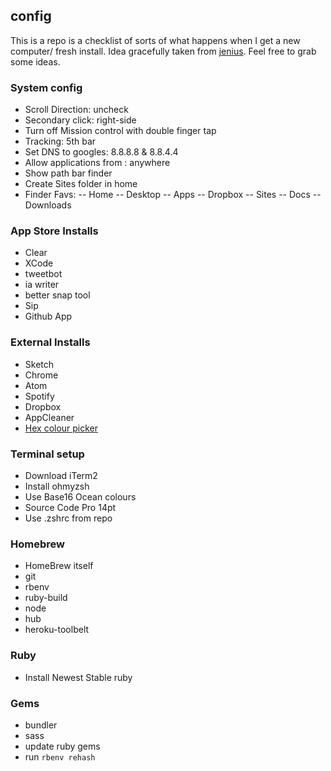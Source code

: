 ## config
This is a repo is a checklist of sorts of what happens when I get a new computer/ fresh install. Idea gracefully taken from [jenius](https://github.com/jenius/config). Feel free to grab some ideas.

### System config
- Scroll Direction: uncheck
- Secondary click: right-side
- Turn off Mission control with double finger tap
- Tracking: 5th bar
- Set DNS to googles: 8.8.8.8 & 8.8.4.4
- Allow applications from : anywhere
- Show path bar finder
- Create Sites folder in home
- Finder Favs:
-- Home
-- Desktop
-- Apps
-- Dropbox
-- Sites
-- Docs
-- Downloads

### App Store Installs
- Clear
- XCode
- tweetbot
- ia writer
- better snap tool
- Sip
- Github App

### External Installs
- Sketch
- Chrome
- Atom
- Spotify
- Dropbox
- AppCleaner
- [Hex colour picker](http://wafflesoftware.net/hexpicker/)

### Terminal setup
- Download iTerm2
- Install ohmyzsh
- Use Base16 Ocean colours
- Source Code Pro 14pt
- Use .zshrc from repo


### Homebrew
- HomeBrew itself
- git
- rbenv
- ruby-build
- node
- hub
- heroku-toolbelt

### Ruby
- Install Newest Stable ruby

### Gems
- bundler
- sass
- update ruby gems
- run `rbenv rehash`



